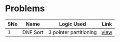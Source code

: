 # Problems

SNo | Name | Logic Used | Link |
----|------|------------|------|
1 | DNF Sort | 3 pointer partitioning | [view](DNF_sort.cpp)